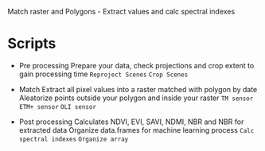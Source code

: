 Match raster and Polygons - Extract values and calc spectral indexes

# Scripts
* Pre processing
Prepare your data, check projections and crop extent to gain processing time
`Reproject Scenes`
`Crop Scenes`

* Match
Extract all pixel values into a raster matched with polygon by date
Aleatorize points outside your polygon and inside your raster
`TM sensor`
`ETM+ sensor`
`OLI sensor`

* Post processing
Calculates NDVI, EVI, SAVI, NDMI, NBR and NBR for extracted data
Organize data.frames for machine learning process
`Calc spectral indexes`
`Organize array`

